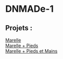 # DNMADe-1
 
## Projets :
[Marelle](./marelle/marelle.html)  
[Marelle + Pieds](./marelle/marelle_pieds.html)  
[Marelle + Pieds et Mains](./marelle/marelle_pieds-mains.html)
